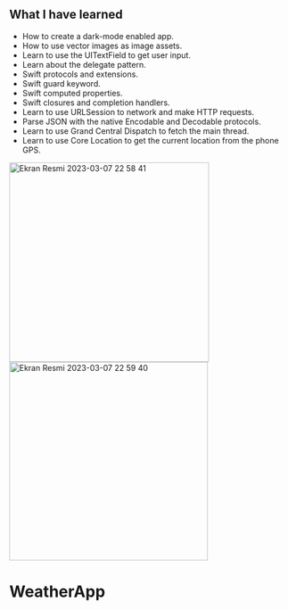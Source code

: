 
## What I have learned

* How to create a dark-mode enabled app.
* How to use vector images as image assets.
* Learn to use the UITextField to get user input. 
* Learn about the delegate pattern.
* Swift protocols and extensions. 
* Swift guard keyword. 
* Swift computed properties.
* Swift closures and completion handlers.
* Learn to use URLSession to network and make HTTP requests.
* Parse JSON with the native Encodable and Decodable protocols. 
* Learn to use Grand Central Dispatch to fetch the main thread.
* Learn to use Core Location to get the current location from the phone GPS. 

<img width="358" alt="Ekran Resmi 2023-03-07 22 58 41" src="https://user-images.githubusercontent.com/74858113/223554400-de69bba1-f5e9-44f6-a642-48463e35ceca.png">
<img width="356" alt="Ekran Resmi 2023-03-07 22 59 40" src="https://user-images.githubusercontent.com/74858113/223554418-751885ed-c714-40ab-81c4-c84bbc332383.png">

# WeatherApp
